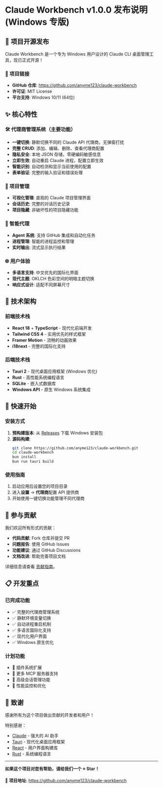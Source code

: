 # Claude Workbench v1.0.0 发布说明 (Windows 专版)

## 🎉 项目开源发布

Claude Workbench 是一个专为 Windows 用户设计的 Claude CLI 桌面管理工具，现已正式开源！

### 🔗 项目链接
- **GitHub 仓库**: https://github.com/anyme123/claude-workbench
- **许可证**: MIT License
- **平台支持**: Windows 10/11 (64位)

## ✨ 核心特性

### 🛠️ 代理商管理系统（主要功能）
- **一键切换**: 静默切换不同的 Claude API 代理商，无弹窗打扰
- **完整 CRUD**: 添加、编辑、删除、查看代理商配置
- **隐私安全**: 本地 JSON 存储，零硬编码敏感信息
- **立即生效**: 自动重启 Claude 进程，配置立即生效
- **智能识别**: 自动检测和显示当前使用的配置
- **表单验证**: 完整的输入验证和错误处理

### 🎯 项目管理
- **可视化管理**: 直观的 Claude 项目管理界面
- **会话历史**: 完整的对话历史记录
- **项目隐藏**: 非破坏性的项目隐藏功能

### 🤖 智能代理
- **Agent 系统**: 支持 GitHub 集成和自动化任务
- **进程管理**: 智能的进程监控和管理
- **实时输出**: 流式显示执行结果

### 🌐 用户体验
- **多语言支持**: 中文优先的国际化界面
- **现代主题**: OKLCH 色彩空间的明暗主题切换
- **响应式设计**: 适配不同屏幕尺寸

## 🔧 技术架构

### 前端技术栈
- **React 18** + **TypeScript** - 现代化前端开发
- **Tailwind CSS 4** - 实用优先的样式框架
- **Framer Motion** - 流畅的动画效果
- **i18next** - 完整的国际化支持

### 后端技术栈
- **Tauri 2** - 现代桌面应用框架 (Windows 优化)
- **Rust** - 高性能系统编程语言
- **SQLite** - 嵌入式数据库
- **Windows API** - 原生 Windows 系统集成

## 🚀 快速开始

### 安装方式
1. **预构建版本**: 从 [Releases](https://github.com/anyme123/claude-workbench/releases) 下载 Windows 安装包
2. **源码构建**: 
   ```bash
   git clone https://github.com/anyme123/claude-workbench.git
   cd claude-workbench
   bun install
   bun run tauri build
   ```

### 使用指南
1. 启动应用后设置您的项目目录
2. 进入**设置** → **代理商**配置 API 提供商
3. 开始使用一键切换功能管理不同代理商

## 🤝 参与贡献

我们欢迎所有形式的贡献：
- **代码贡献**: Fork 仓库并提交 PR
- **问题报告**: 使用 GitHub Issues
- **功能建议**: 通过 GitHub Discussions
- **文档改进**: 帮助完善项目文档

详细信息请查看 [贡献指南](https://github.com/anyme123/claude-workbench/blob/main/CONTRIBUTING.md)。

## 📋 开发重点

### 已完成功能
- ✅ 完整的代理商管理系统
- ✅ 静默环境变量切换
- ✅ 自动进程重启机制
- ✅ 多语言国际化支持
- ✅ 现代化用户界面
- ✅ Windows 原生优化

### 计划功能
- 🔄 插件系统扩展
- 🔄 更多 MCP 服务器支持
- 🔄 高级会话管理功能
- 🔄 性能监控和优化

## 🙏 致谢

感谢所有为这个项目做出贡献的开发者和用户！

特别感谢：
- [Claude](https://claude.ai/) - 强大的 AI 助手
- [Tauri](https://tauri.app/) - 现代化桌面应用框架
- [React](https://react.dev/) - 用户界面构建库
- [Rust](https://rust-lang.org/) - 系统编程语言

---

**如果这个项目对您有帮助，请给我们一个 ⭐ Star！**

🔗 **项目地址**: https://github.com/anyme123/claude-workbench